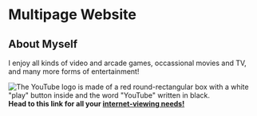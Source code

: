 <!DOCTYPE html>
# Multipage Website

<body>
<html>

<h2>About Myself</h2>
<p>I enjoy all kinds of video and arcade games, occassional movies and TV, and many more forms of entertainment!</p>
<img src="https://upload.wikimedia.org/wikipedia/commons/thumb/b/b8/YouTube_Logo_2017.svg/250px-YouTube_Logo_2017.svg.png" alt="The YouTube logo is made of a red round-rectangular box with a white &quot;play&quot; button inside and the word &quot;YouTube&quot; written in black."/>
<b> Head to this link for all your 
<a href="https://youtube.com">internet-viewing needs!</a>
</body>
</html>
